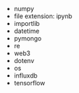 - numpy
- file extension: ipynb
- importlib
- datetime
- pymongo
- re
- web3
- dotenv
- os
- influxdb
- tensorflow